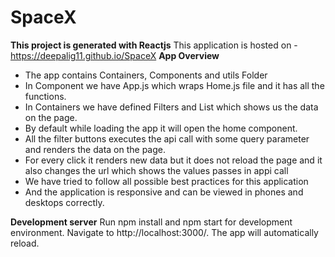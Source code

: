 # SpaceX

**This project is generated with Reactjs**
This application is hosted on - https://deepalig11.github.io/SpaceX
**App Overview**
- The app contains Containers, Components and utils Folder
- In Component we have App.js which wraps Home.js file and it has all the functions.
-	In Containers we have defined Filters and List which shows us the data on the page.
-	By default while loading the app it will open the home component.
-	All the filter  buttons  executes the api call with some query parameter and renders the data on the page.
-	For every click it renders new data but it does not reload the page and it also changes the url which shows the values passes in appi call
-	We have tried to follow all possible best practices for this application
-	And the application is responsive and can be viewed in phones and desktops correctly.

**Development server**
Run npm install and  npm start for development environment. Navigate to http://localhost:3000/. The app will automatically reload.

